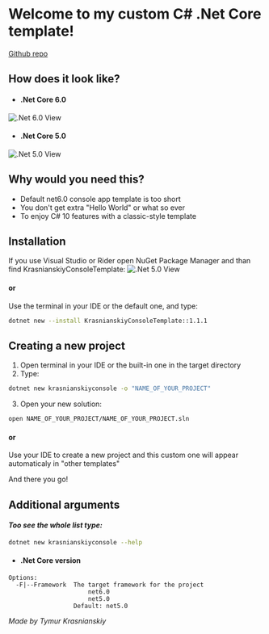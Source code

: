 # Welcome to my custom C# .Net Core template!

[Github repo](https://github.com/T1M0UT/TemplateProjects)

## How does it look like?
- #### .Net Core 6.0
![.Net 6.0 View](https://github.com/T1M0UT/TemplateProjects/Images/blob/main/ApplicationViewNet6.png)
- #### .Net Core 5.0
![.Net 5.0 View](https://github.com/T1M0UT/TemplateProjects/Images/blob/main/ApplicationViewNet5.png)
## Why would you need this?

- Default net6.0 console app template is too short
- You don't get extra "Hello World" or what so ever
- To enjoy C# 10 features with a classic-style template


## Installation

If you use Visual Studio or Rider
open NuGet Package Manager
and than find KrasnianskiyConsoleTemplate:
![.Net 5.0 View](https://github.com/T1M0UT/TemplateProjects/Images/blob/main/NuGet.png)

#### or

Use the terminal in your IDE or the default one, and type:

```sh
dotnet new --install KrasnianskiyConsoleTemplate::1.1.1
```

## Creating a new project

1. Open terminal in your IDE or the built-in one in the target directory
2. Type:
```sh
dotnet new krasnianskiyconsole -o "NAME_OF_YOUR_PROJECT"
```
3. Open your new solution:
```sh
open NAME_OF_YOUR_PROJECT/NAME_OF_YOUR_PROJECT.sln
```
#### or
Use your IDE to create a new project and this custom one will appear automaticaly in "other templates"

And there you go!

## Additional arguments
#### *Too see the whole list type:*

```sh
dotnet new krasnianskiyconsole --help
```
- #### .Net Core version
```
Options:                                              
  -F|--Framework  The target framework for the project
                      net6.0                          
                      net5.0                          
                  Default: net5.0         
```

_Made by Tymur Krasnianskiy_
